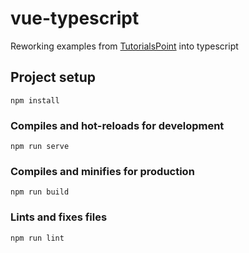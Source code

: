 # vue-typescript

Reworking examples from [TutorialsPoint](https://www.tutorialspoint.com/vuejs/vuejs_examples.htm "Examples page") into typescript

## Project setup
```
npm install
```

### Compiles and hot-reloads for development
```
npm run serve
```

### Compiles and minifies for production
```
npm run build
```

### Lints and fixes files
```
npm run lint
```
